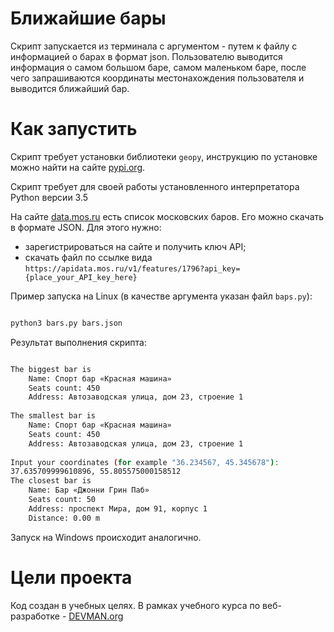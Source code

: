 # Ближайшие бары

Скрипт запускается из терминала с аргументом - путем к файлу с информацией о барах в формат json. Пользователю выводится информация о самом большом баре, самом маленьком баре, после чего запрашиваются координаты местонахождения пользователя и выводится ближайший бар.

# Как запустить

Скрипт требует установки библиотеки `geopy`, инструкцию по установке можно найти на сайте [pypi.org](https://pypi.org/project/geopy/).

Скрипт требует для своей работы установленного интерпретатора Python версии 3.5

На сайте [data.mos.ru](https://data.mos.ru/) есть список московских баров. Его можно скачать в формате JSON. Для этого нужно:
+ зарегистрироваться на сайте и получить ключ API;
+ скачать файл по ссылке вида `https://apidata.mos.ru/v1/features/1796?api_key={place_your_API_key_here}`

Пример запуска на Linux (в качестве аргумента указан файл `baps.py`):

```bash

python3 bars.py bars.json

```

Результат выполнения скрипта:

```bash

The biggest bar is
    Name: Спорт бар «Красная машина»
    Seats count: 450
    Address: Автозаводская улица, дом 23, строение 1
    
The smallest bar is
    Name: Спорт бар «Красная машина»
    Seats count: 450
    Address: Автозаводская улица, дом 23, строение 1
    
Input your coordinates (for example "36.234567, 45.345678"):
37.635709999610896, 55.805575000158512
The closest bar is
    Name: Бар «Джонни Грин Паб»
    Seats count: 50
    Address: проспект Мира, дом 91, корпус 1
    Distance: 0.00 m

```

Запуск на Windows происходит аналогично.

# Цели проекта

Код создан в учебных целях. В рамках учебного курса по веб-разработке - [DEVMAN.org](https://devman.org)

